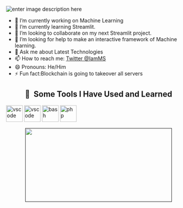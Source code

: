  ![enter image description here](https://i.ibb.co/4JWPVP1/New-Project-6.png)
 
 <!--  ![enter image description here](https://i.ibb.co/x8VNZJF/New-Project-5.png) -->
- 🔭 I’m currently working on Machine Learning
- 🌱 I’m currently learning Streamlit.
- 👯 I’m looking to collaborate on my next Streamlit project.
- 🤔 I’m looking for help to make an interactive framework of Machine learning.
- 💬 Ask me about Latest Technologies
- 📫 How to reach me: [Twitter @IamMS](https://twitter.com/mohiyaddeen3)
- 😄 Pronouns: He/Him
- ⚡ Fun fact:Blockchain is going to takeover all servers

<center>

<h2> 🚀 &nbsp;Some Tools I Have Used and Learned</h2>
<p align="left">
<img src="https://cdn.jsdelivr.net/gh/devicons/devicon/icons/html5/html5-original-wordmark.svg" alt="vscode"   width="45" height="45" />
<img src="https://cdn.jsdelivr.net/gh/devicons/devicon/icons/vscode/vscode-original.svg" alt="vscode" width="45" height="45"/>
<img src="https://cdn.jsdelivr.net/gh/devicons/devicon/icons/bash/bash-original.svg" alt="bash" width="45" height="45"/>
<img src="https://cdn.jsdelivr.net/gh/devicons/devicon/icons/php/php-original.svg" alt="php" width="45" height="45"/>
</p>

   <a href="">
    <figure>
       <img src="https://i.ibb.co/yNxb6sD/ezgif-com-gif-maker.gif" width="400px" height="200px">
      <!--<img src="https://github-readme-stats.vercel.app/api?username=MohiyaddeenSheikh" width="400px" height="200px">-->
    </figure>
   </a>
</center>

<!--![Mohiyaddeen's github stats](https://github-readme-stats.vercel.app/api?username=MohiyaddeenSheikh)-->


